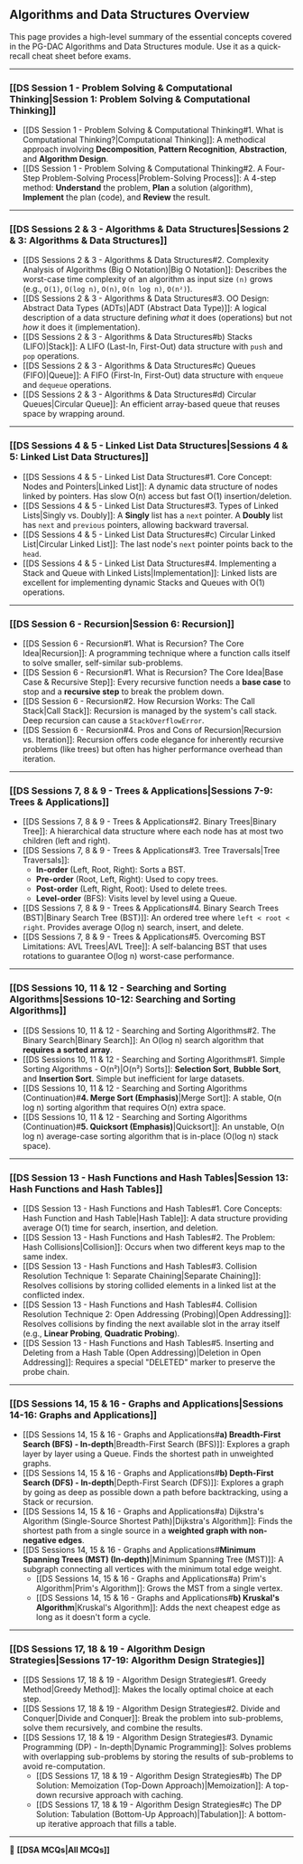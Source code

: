 ## **Algorithms and Data Structures Overview**

This page provides a high-level summary of the essential concepts covered in the PG-DAC Algorithms and Data Structures module. Use it as a quick-recall cheat sheet before exams.

---

### [[DS Session 1 - Problem Solving & Computational Thinking|Session 1: Problem Solving & Computational Thinking]]
*   [[DS Session 1 - Problem Solving & Computational Thinking#1. What is Computational Thinking?|Computational Thinking]]: A methodical approach involving **Decomposition**, **Pattern Recognition**, **Abstraction**, and **Algorithm Design**.
*   [[DS Session 1 - Problem Solving & Computational Thinking#2. A Four-Step Problem-Solving Process|Problem-Solving Process]]: A 4-step method: **Understand** the problem, **Plan** a solution (algorithm), **Implement** the plan (code), and **Review** the result.

---

### [[DS Sessions 2 & 3 - Algorithms & Data Structures|Sessions 2 & 3: Algorithms & Data Structures]]
*   [[DS Sessions 2 & 3 - Algorithms & Data Structures#2. Complexity Analysis of Algorithms (Big O Notation)|Big O Notation]]: Describes the worst-case time complexity of an algorithm as input size `(n)` grows (e.g., `O(1)`, `O(log n)`, `O(n)`, `O(n log n)`, `O(n²)`).
*   [[DS Sessions 2 & 3 - Algorithms & Data Structures#3. OO Design: Abstract Data Types (ADTs)|ADT (Abstract Data Type)]]: A logical description of a data structure defining *what* it does (operations) but not *how* it does it (implementation).
*   [[DS Sessions 2 & 3 - Algorithms & Data Structures#b) Stacks (LIFO)|Stack]]: A LIFO (Last-In, First-Out) data structure with `push` and `pop` operations.
*   [[DS Sessions 2 & 3 - Algorithms & Data Structures#c) Queues (FIFO)|Queue]]: A FIFO (First-In, First-Out) data structure with `enqueue` and `dequeue` operations.
*   [[DS Sessions 2 & 3 - Algorithms & Data Structures#d) Circular Queues|Circular Queue]]: An efficient array-based queue that reuses space by wrapping around.

---

### [[DS Sessions 4 & 5 - Linked List Data Structures|Sessions 4 & 5: Linked List Data Structures]]
*   [[DS Sessions 4 & 5 - Linked List Data Structures#1. Core Concept: Nodes and Pointers|Linked List]]: A dynamic data structure of nodes linked by pointers. Has slow O(n) access but fast O(1) insertion/deletion.
*   [[DS Sessions 4 & 5 - Linked List Data Structures#3. Types of Linked Lists|Singly vs. Doubly]]: A **Singly** list has a `next` pointer. A **Doubly** list has `next` and `previous` pointers, allowing backward traversal.
*   [[DS Sessions 4 & 5 - Linked List Data Structures#c) Circular Linked List|Circular Linked List]]: The last node's `next` pointer points back to the `head`.
*   [[DS Sessions 4 & 5 - Linked List Data Structures#4. Implementing a Stack and Queue with Linked Lists|Implementation]]: Linked lists are excellent for implementing dynamic Stacks and Queues with O(1) operations.

---

### [[DS Session 6 - Recursion|Session 6: Recursion]]
*   [[DS Session 6 - Recursion#1. What is Recursion? The Core Idea|Recursion]]: A programming technique where a function calls itself to solve smaller, self-similar sub-problems.
*   [[DS Session 6 - Recursion#1. What is Recursion? The Core Idea|Base Case & Recursive Step]]: Every recursive function needs a **base case** to stop and a **recursive step** to break the problem down.
*   [[DS Session 6 - Recursion#2. How Recursion Works: The Call Stack|Call Stack]]: Recursion is managed by the system's call stack. Deep recursion can cause a `StackOverflowError`.
*   [[DS Session 6 - Recursion#4. Pros and Cons of Recursion|Recursion vs. Iteration]]: Recursion offers code elegance for inherently recursive problems (like trees) but often has higher performance overhead than iteration.

---

### [[DS Sessions 7, 8 & 9 - Trees & Applications|Sessions 7-9: Trees & Applications]]
*   [[DS Sessions 7, 8 & 9 - Trees & Applications#2. Binary Trees|Binary Tree]]: A hierarchical data structure where each node has at most two children (left and right).
*   [[DS Sessions 7, 8 & 9 - Trees & Applications#3. Tree Traversals|Tree Traversals]]:
    *   **In-order** (Left, Root, Right): Sorts a BST.
    *   **Pre-order** (Root, Left, Right): Used to copy trees.
    *   **Post-order** (Left, Right, Root): Used to delete trees.
    *   **Level-order** (BFS): Visits level by level using a Queue.
*   [[DS Sessions 7, 8 & 9 - Trees & Applications#4. Binary Search Trees (BST)|Binary Search Tree (BST)]]: An ordered tree where `left < root < right`. Provides average O(log n) search, insert, and delete.
*   [[DS Sessions 7, 8 & 9 - Trees & Applications#5. Overcoming BST Limitations: AVL Trees|AVL Tree]]: A self-balancing BST that uses rotations to guarantee O(log n) worst-case performance.

---

### [[DS Sessions 10, 11 & 12 - Searching and Sorting Algorithms|Sessions 10-12: Searching and Sorting Algorithms]]
*   [[DS Sessions 10, 11 & 12 - Searching and Sorting Algorithms#2. The Binary Search|Binary Search]]: An O(log n) search algorithm that **requires a sorted array**.
*   [[DS Sessions 10, 11 & 12 - Searching and Sorting Algorithms#1. Simple Sorting Algorithms - O(n²)|O(n²) Sorts]]: **Selection Sort**, **Bubble Sort**, and **Insertion Sort**. Simple but inefficient for large datasets.
*   [[DS Sessions 10, 11 & 12 - Searching and Sorting Algorithms (Continuation)#**4. Merge Sort (Emphasis)**|Merge Sort]]: A stable, O(n log n) sorting algorithm that requires O(n) extra space.
*   [[DS Sessions 10, 11 & 12 - Searching and Sorting Algorithms (Continuation)#**5. Quicksort (Emphasis)**|Quicksort]]: An unstable, O(n log n) average-case sorting algorithm that is in-place (O(log n) stack space).

---

### [[DS Session 13 - Hash Functions and Hash Tables|Session 13: Hash Functions and Hash Tables]]
*   [[DS Session 13 - Hash Functions and Hash Tables#1. Core Concepts: Hash Function and Hash Table|Hash Table]]: A data structure providing average O(1) time for search, insertion, and deletion.
*   [[DS Session 13 - Hash Functions and Hash Tables#2. The Problem: Hash Collisions|Collision]]: Occurs when two different keys map to the same index.
*   [[DS Session 13 - Hash Functions and Hash Tables#3. Collision Resolution Technique 1: Separate Chaining|Separate Chaining]]: Resolves collisions by storing collided elements in a linked list at the conflicted index.
*   [[DS Session 13 - Hash Functions and Hash Tables#4. Collision Resolution Technique 2: Open Addressing (Probing)|Open Addressing]]: Resolves collisions by finding the next available slot in the array itself (e.g., **Linear Probing**, **Quadratic Probing**).
*   [[DS Session 13 - Hash Functions and Hash Tables#5. Inserting and Deleting from a Hash Table (Open Addressing)|Deletion in Open Addressing]]: Requires a special "DELETED" marker to preserve the probe chain.

---

### [[DS Sessions 14, 15 & 16 - Graphs and Applications|Sessions 14-16: Graphs and Applications]]
*   [[DS Sessions 14, 15 & 16 - Graphs and Applications#**a) Breadth-First Search (BFS) - In-depth**|Breadth-First Search (BFS)]]: Explores a graph layer by layer using a Queue. Finds the shortest path in unweighted graphs.
*   [[DS Sessions 14, 15 & 16 - Graphs and Applications#**b) Depth-First Search (DFS) - In-depth**|Depth-First Search (DFS)]]: Explores a graph by going as deep as possible down a path before backtracking, using a Stack or recursion.
*   [[DS Sessions 14, 15 & 16 - Graphs and Applications#a) Dijkstra's Algorithm (Single-Source Shortest Path)|Dijkstra's Algorithm]]: Finds the shortest path from a single source in a **weighted graph with non-negative edges**.
*   [[DS Sessions 14, 15 & 16 - Graphs and Applications#**Minimum Spanning Trees (MST) (In-depth)**|Minimum Spanning Tree (MST)]]: A subgraph connecting all vertices with the minimum total edge weight.
    *   [[DS Sessions 14, 15 & 16 - Graphs and Applications#a) Prim's Algorithm|Prim's Algorithm]]: Grows the MST from a single vertex.
    *   [[DS Sessions 14, 15 & 16 - Graphs and Applications#**b) Kruskal's Algorithm**|Kruskal's Algorithm]]: Adds the next cheapest edge as long as it doesn't form a cycle.

---

### [[DS Sessions 17, 18 & 19 - Algorithm Design Strategies|Sessions 17-19: Algorithm Design Strategies]]
*   [[DS Sessions 17, 18 & 19 - Algorithm Design Strategies#1. Greedy Method|Greedy Method]]: Makes the locally optimal choice at each step.
*   [[DS Sessions 17, 18 & 19 - Algorithm Design Strategies#2. Divide and Conquer|Divide and Conquer]]: Break the problem into sub-problems, solve them recursively, and combine the results.
*   [[DS Sessions 17, 18 & 19 - Algorithm Design Strategies#3. Dynamic Programming (DP) - In-depth|Dynamic Programming]]: Solves problems with overlapping sub-problems by storing the results of sub-problems to avoid re-computation.
    *   [[DS Sessions 17, 18 & 19 - Algorithm Design Strategies#b) The DP Solution: Memoization (Top-Down Approach)|Memoization]]: A top-down recursive approach with caching.
    *   [[DS Sessions 17, 18 & 19 - Algorithm Design Strategies#c) The DP Solution: Tabulation (Bottom-Up Approach)|Tabulation]]: A bottom-up iterative approach that fills a table.

---

🔗 **[[DSA MCQs|All MCQs]]**